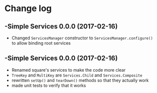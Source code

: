 # Change log

-Simple Services 0.0.0 (2017-02-16)
--------------------------------
- Changed `ServicesManager` constructor to `ServicesManager.configure()` to allow binding root services

-Simple Services 0.0.0 (2017-02-16)
--------------------------------
- Renamed square's services to make the code more clear
- `TreeKey` and `MultiKey` are `Services.Child` and `Services.Composite`
- rewritten `setUp()` and `tearDown()` methods so that they actually work
- made unit tests to verify that it works


